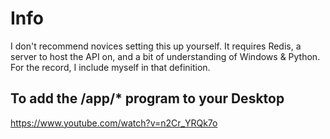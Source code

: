 # Info

I don't recommend novices setting this up yourself. It requires Redis, a server to host the API on, and a bit of understanding of Windows & Python. For the record, I include myself in that definition. 

## To add the /app/* program to your Desktop

https://www.youtube.com/watch?v=n2Cr_YRQk7o
